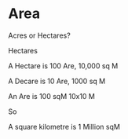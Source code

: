 # Area
Acres or Hectares?

Hectares 


A Hectare is 100 Are, 10,000 sq M


A Decare is 10 Are, 1000 sq M


An Are is 100 sqM 10x10 M


So 

A square kilometre is 1 Million sqM



